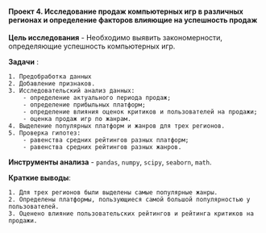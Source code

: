 #### Проект 4. Исследование продаж компьютерных игр в различных регионах и определение факторов влияющие на успешность продаж

 **Цель исследования** - Необходимо выявить закономерности, определяющие успешность компьютерных игр.

 **Задачи** :
 
	1. Предобработка данных
	2. Добавление признаков.
	3. Исследовательский анализ данных:
		- определение актуального периода продаж;
		- определение прибыльных платформ;
		- определение влияния оценок критиков и пользователей на продажи;
		- оценка продаж игр по жанрам.
	4. Выделение популярных платформ и жанров для трех регионов.
	5. Проверка гипотез:
		- равенства средних рейтингов разных платформ;
		- равенства средних рейтингов разных жанров.
	
 **Инструменты анализа** - `pandas`, `numpy`, `scipy`, `seaborn`, `math`.
 
 **Краткие выводы**:
 
	1. Для трех регионов были выделены самые популярные жанры.
	2. Определены платформы, пользующиеся самой большой популярностью у пользователей.
	3. Оценено влияние пользовательских рейтингов и рейтинга критиков на продажи.